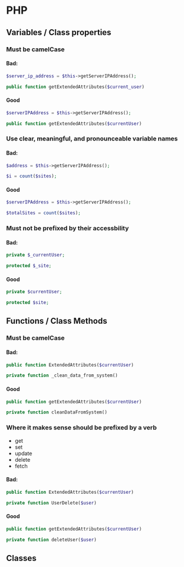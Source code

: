 # PHP

## <a name="variables"></a>Variables / Class properties 

### Must be camelCase

#### Bad:

```php
$server_ip_address = $this->getServerIPAddress();

public function getExtendedAttributes($current_user)
```

#### Good

```php
$serverIPAddress = $this->getServerIPAddress();

public function getExtendedAttributes($currentUser)
```

### Use clear, meaningful, and pronounceable variable names

#### Bad:

```php
$address = $this->getServerIPAddress();

$i = count($sites);
```

#### Good

```php
$serverIPAddress = $this->getServerIPAddress();

$totalSites = count($sites);
```

### Must not be prefixed by their accessbility

#### Bad:

```php
private $_currentUser;

protected $_site;
```

#### Good

```php
private $currentUser;

protected $site;
```

## <a name="functions"></a>Functions / Class Methods

### Must be camelCase

#### Bad:

```php
public function ExtendedAttributes($currentUser)

private function _clean_data_from_system()
```

#### Good

```php
public function getExtendedAttributes($currentUser)

private function cleanDataFromSystem()
```

### Where it makes sense should be prefixed by a verb

* get
* set
* update
* delete
* fetch

#### Bad:

```php
public function ExtendedAttributes($currentUser)

private function UserDelete($user)
```

#### Good

```php
public function getExtendedAttributes($currentUser)

private function deleteUser($user)
```

## <a name="classes"></a>Classes

